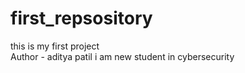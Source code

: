 # first_repsository
this is my first project
<br>
Author - aditya patil
i am new student in cybersecurity
